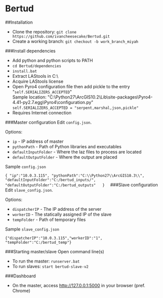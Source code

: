 # Bertud
##Installation 
* Clone the repository: `git clone https://github.com/ivancheesecake/Bertud.git`
* Create a working branch: `git checkout -b work_branch_miyah`

###Install dependencies
* Add python and python scripts to PATH 
* `cd Bertud/dependencies`
* `install.bat`
* Extract LAStools in C:\
* Acquire LAStools license
* Open Pyro4 configuration file then add pickle to the entry "`self.SERIALIZERS_ACCEPTED`"<br />
	Sample location: "C:\Python27\ArcGIS10.2\Lib\site-packages\Pyro4-4.41-py2.7.egg\Pyro4\configuration.py"<br />
	`self.SERIALIZERS_ACCEPTED = "serpent,marshal,json,pickle"`
* Requires Internet connection

###Master configuration
Edit `config.json`.

Options:

* `ip` - IP address of master
* `pythonPath` - Path of Python libraries and executables
* `defaultInputFolder` - Where the laz files to process are located
* `defaultOutputFolder` - Where the output are placed

Sample `config.json`

`{
   "ip":"10.0.3.115",
   "pythonPath":"C:\\Python27\\ArcGIS10.3\\",
   "defaultInputFolder":"C:/bertud_inputs/",
   "defaultOutputFolder":"C:/bertud_outputs"  
 } 
`
###Slave configuration
Edit `slave_config.json`.

Options:
* `dispatcherIP` - The IP address of the server
* `workerID` - The statically assigned IP of the slave
* `tempFolder` - Path of temporary files

Sample `slave_config.json`

`{"dispatcherIP":"10.0.3.115","workerID":"1", "tempFolder":"C:/bertud_temp"}`

###Starting master/slave
Open command line(s)
* To run the master: `runserver.bat`
* To run slaves: `start bertud-slave-v2`
 
###Dashboard
* On the master, access http://127.0.0.1:5000 in your browser (pref. Chrome)

